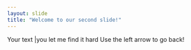 ```yaml
---
layout: slide
title: "Welcome to our second slide!"
---
```

Your text |you let me find it hard
Use the left arrow to go back!
